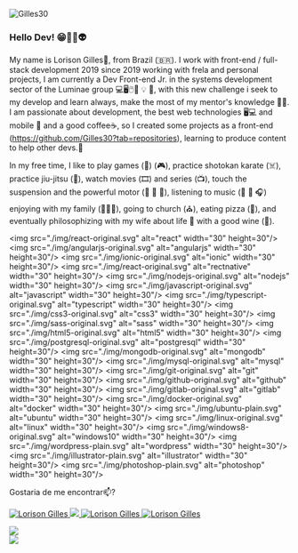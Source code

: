 <p align = "left">
<img src = "https://komarev.com/ghpvc/?username=Gilles30" alt = "Gilles30" />
  

### Hello Dev! 😁🖖🏻👽

My name is Lorison Gilles🚀, from Brazil (🇧🇷). I work with front-end / full-stack development 2019 since 2019 working with frela and personal projects, I am currently a Dev Front-end Jr. in the systems development sector of the Luminae group 💻🖥🖱🔭 💡 🔌, with this new challenge i seek to my develop and learn always, make the most of my mentor's knowledge 🏪🏬. I am passionate about development, the best web technologies 🖥️💻 and mobile 📱 and a good coffee☕, so I created some projects as a front-end (https://github.com/Gilles30?tab=repositories), learning to produce content to help other devs.💬


In my free time, I like to play games (👾) (🎮), practice shotokan karate (☠️), practice jiu-jitsu (👻), watch movies (🎞️) and series (📺), touch the suspension and the powerful motor (🚗 💨 🚓), listening to music (🎵 🎻 🎧) enjoying with my family (👨‍👩‍👦), going to church (⛪), eating pizza (🍕), and eventually philosophizing with my wife about life 🏡 with a good wine (🍷).

<p align="left">

<img src="./img/react-original.svg" alt="react" width="30" height=30"/>
<img src="./img/angularjs-original.svg" alt="angularjs" width="30" height=30"/>
<img src="./img/ionic-original.svg" alt="ionic" width="30" height=30"/>
<img src="./img/react-original.svg" alt="rectnative" width="30" height=30"/>
<img src="./img/nodejs-original.svg" alt="nodejs" width="30" height=30"/>
<img src="./img/javascript-original.svg" alt="javascript" width="30" height=30"/>
<img src="./img/typescript-original.svg" alt="typescript" width="30" height=30"/>
<img src="./img/css3-original.svg" alt="css3"  width="30" height=30"/>
<img src="./img/sass-original.svg" alt="sass"  width="30" height=30"/>
<img src="./img/html5-original.svg" alt="html5"  width="30" height=30"/>
<img src="./img/postgresql-original.svg" alt="postgresql" width="30" height=30"/>
<img src="./img/mongodb-original.svg" alt="mongodb" width="30" height=30"/>
<img src="./img/mysql-original.svg" alt="mysql" width="30" height=30"/>
<img src="./img/git-original.svg" alt="git" width="30" height=30"/>
<img src="./img/github-original.svg" alt="github" width="30" height=30"/>
<img src="./img/gitlab-original.svg" alt="gitlab" width="30" height=30"/>
<img src="./img/docker-original.svg" alt="docker" width="30" height=30"/>
<img src="./img/ubuntu-plain.svg" alt="ubuntu" width="30" height=30"/>
<img src="./img/linux-original.svg" alt="linux" width="30" height=30"/>
<img src="./img/windows8-original.svg" alt="windows10" width="30" height=30"/>
<img src="./img/wordpress-plain.svg" alt="wordpress" width="30" height=30"/>
<img src="./img/illustrator-plain.svg" alt="illustrator" width="30" height=30"/>
<img src="./img/photoshop-plain.svg" alt="photoshop" width="30" height=30"/>

</p>

Gostaria de me encontrar📫?
<p align="left">	
  <a href="https://www.linkedin.com/in/lorison-gilles/">
      <img alt="Lorison Gilles" src="https://img.shields.io/badge/-LorisonGilles-8257E5?style=flat&logo=Linkedin&logoColor=white" />
  </a>
  <a aria-label="Completed" href="https://app.rocketseat.com.br/me/lorison-gilles-02226">
    <img src="https://img.shields.io/badge/Profile%20RocketSeat-GoStack%2013.0-8257E5?logo=data:image/png;base64,iVBORw0KGgoAAAANSUhEUgAAABAAAAAQCAMAAAAoLQ9TAAAALVBMVEVHcExxWsF0XMJzXMJxWcFsUsD///9jRrzY0u6Xh9Gsn9n39fyMecy0qd2bjNJWBT0WAAAABHRSTlMA2Do606wF2QAAAGlJREFUGJVdj1cWwCAIBLEsRU3uf9xobDH8+GZwUYi8i6ucJwrxKE+7D0G9Q4vlYqtmCSjndr4CgCgzlyFgfKfKCVO0LrPKjmiqMxGXkJwNnXskqWG+1oSM+BSwD8f29YLNjvx/OQrn+g99oQSoNmt3PgAAAABJRU5ErkJggg=="></img>
  </a>
  <a href="Https://api.whatsapp.com/send?phone=55+11+959409168&text=Hello!">
      <img alt="Lorison Gilles" src="https://img.shields.io/badge/-Whatsapp-4CA143?style=flat-square&labelColor=4CA143&logo=whatsapp&logoColor=white&link" />
  </a>
  <a href="mailto: lorison.gilles @ gmail. com">
      <img alt="Lorison Gilles" src="https://img.shields.io/badge/-lorison.gilles@gmail.com-c14438?style=flat-square&logo=Gmail&logoColor=white&link=mailto:lorison.gilles@gmail.com" />
</p>
<div>
  <p>
  <a>
    <img width = "480px" align = "left" src = "https://github-readme-stats.vercel.app/api/?username=gilles30&theme=material-palenight&show_icons=true&include_all_commits=true&count_private=issues" / >
  </a> 
  <a>
    <img width = "300px" align = "left" src = "https://github-readme-stats.vercel.app/api/top-langs/?username=gilles30&layout=compact&theme=material-palenight" />
  </a>
  </p>
</div>


